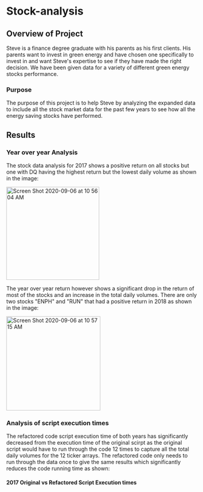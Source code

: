 # Stock-analysis
## Overview of Project
Steve is a finance degree graduate with his parents as his first clients. His parents want to invest in green energy and have chosen one specifically to invest in and want Steve's expertise to see if they have made the right decision. We have been given data for a variety of different green energy stocks performance. 
### Purpose
The purpose of this project is to help Steve by analyzing the expanded data to include all the stock market data for the past few years to see how all the energy saving stocks have performed. 
## Results
### Year over year Analysis
The stock data analysis for 2017 shows a positive return on all stocks but one with DQ having the highest return but the lowest daily volume as shown in the image: 

<img width="245" alt="Screen Shot 2020-09-06 at 10 56 04 AM" src="https://user-images.githubusercontent.com/69806770/92329866-644faf00-f038-11ea-9f3d-a100db82fe02.png"> 

The year over year return however shows a significant drop in the return of most of the stocks and an increase in the total daily volumes. There are only two stocks "ENPH" and "RUN" that had a positive return in 2018 as shown in the image:

<img width="248" alt="Screen Shot 2020-09-06 at 10 57 15 AM" src="https://user-images.githubusercontent.com/69806770/92329947-0e2f3b80-f039-11ea-8be5-ee577dadc6c4.png">

### Analysis of script execution times
The refactored code script execution time of both years has significantly decreased from the execution time of the original scirpt as the original script would have to run through the code 12 times to capture all the total daily volumes for the 12 ticker arrays. The refactored code only needs to run through the data once to give the same results which significantly reduces the code running time as shown:
#### 2017 Original vs Refactored Script Execution times


